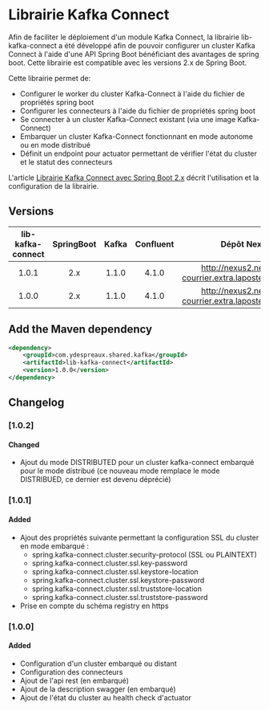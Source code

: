 Librairie Kafka Connect
=========================

Afin de faciliter le déploiement d'un module Kafka Connect, la librairie lib-kafka-connect a été développé afin de pouvoir configurer un cluster Kafka Connect à l'aide d'une API Spring Boot bénéficiant des avantages de spring boot.
Cette librairie est compatible avec les versions 2.x de Spring Boot.

Cette librairie permet de:
- Configurer le worker du cluster Kafka-Connect à l'aide du fichier de propriétés spring boot
- Configurer les connecteurs à l'aide du fichier de propriétés spring boot
- Se connecter à un cluster Kafka-Connect existant (via une image Kafka-Connect)
- Embarquer un cluster Kafka-Connect fonctionnant en mode autonome ou en mode distribué
- Définit un endpoint pour actuator permettant de vérifier l'état du cluster et le statut des connecteurs

L'article [Librairie Kafka Connect avec Spring Boot 2.x](https://wiki.net-courrier.extra.laposte.fr/confluence/display/CDJAVA/Librairie+Kafka+Connect+avec+Spring+Boot+2.x) décrit l'utilisation et la configuration de la librairie.


Versions
-----------

|   lib-kafka-connect | SpringBoot  |   Kafka   |   Confluent   |   Dépôt Nexus                                  |
|:-------------------:|:-----------:|:---------:|:-------------:|-----------------------------------------------:|
|   1.0.1             | 2.x         |   1.1.0   |   4.1.0       |   http://nexus2.net-courrier.extra.laposte.fr  |
|   1.0.0             | 2.x         |   1.1.0   |   4.1.0       |   http://nexus2.net-courrier.extra.laposte.fr  |

## Add the Maven dependency

```xml
<dependency>
    <groupId>com.ydespreaux.shared.kafka</groupId>
    <artifactId>lib-kafka-connect</artifactId>
    <version>1.0.0</version>
</dependency>
```

## Changelog

### [1.0.2]

#### Changed

- Ajout du mode DISTRIBUTED pour un cluster kafka-connect embarqué pour le mode distribué (ce nouveau mode remplace le mode DISTRIBUED, ce dernier est devenu déprécié)

### [1.0.1]

#### Added

- Ajout des propriétés suivante permettant la configuration SSL du cluster en mode embarqué :
    - spring.kafka-connect.cluster.security-protocol (SSL ou PLAINTEXT)
    - spring.kafka-connect.cluster.ssl.key-password
    - spring.kafka-connect.cluster.ssl.keystore-location
    - spring.kafka-connect.cluster.ssl.keystore-password
    - spring.kafka-connect.cluster.ssl.truststore-location
    - spring.kafka-connect.cluster.ssl.truststore-password    
- Prise en compte du schéma registry en https

### [1.0.0]

#### Added

- Configuration d'un cluster embarqué ou distant
- Configuration des connecteurs
- Ajout de l'api rest (en embarqué)
- Ajout de la description swagger (en embarqué)
- Ajout de l'état du cluster au health check d'actuator
